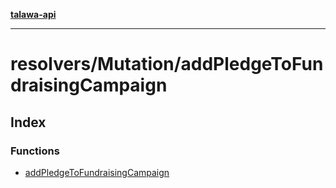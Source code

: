 [**talawa-api**](../../../README.md)

***

# resolvers/Mutation/addPledgeToFundraisingCampaign

## Index

### Functions

- [addPledgeToFundraisingCampaign](functions/addPledgeToFundraisingCampaign.md)
